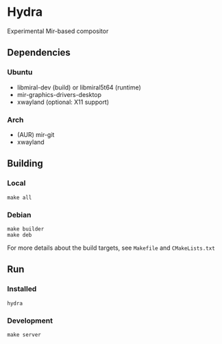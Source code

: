 Hydra
====

Experimental Mir-based compositor

## Dependencies
### Ubuntu
- libmiral-dev (build) or libmiral5t64 (runtime)
- mir-graphics-drivers-desktop
- xwayland (optional: X11 support)

### Arch
- (AUR) mir-git
- xwayland

## Building
### Local
```
make all
```

### Debian
```
make builder
make deb
```

For more details about the build targets, see `Makefile` and `CMakeLists.txt`

## Run
### Installed
```
hydra
```

### Development
```
make server
```

